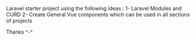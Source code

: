 Laravel starter project using the following ideas :
1- Laravel Modules and CURD
2- Create General Vue components which can be used in all sections of projects  

Thanks ^-^
